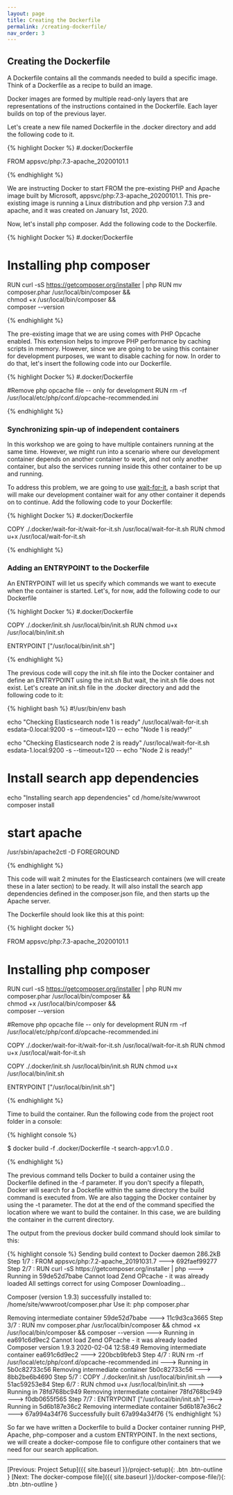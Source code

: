 ```yaml
---
layout: page
title: Creating the Dockerfile
permalink: /creating-dockerfile/
nav_order: 3
---
```


## Creating the Dockerfile

<p>A Dockerfile contains all the commands needed to build a specific image. Think of a Dockerfile as a recipe 
to build an image.</p>

<p>Docker images are formed by multiple read-only layers that are representations of the instructions contained 
in the Dockerfile. Each layer builds on top of the previous layer.</p>

<p>Let's create a new file named Dockerfile in the .docker directory and add the following code to it.</p>

<p>
{% highlight Docker %}
#.docker/Dockerfile

FROM appsvc/php:7.3-apache_20200101.1

{% endhighlight %} 
</p>

<p>We are instructing Docker to start FROM the pre-existing PHP and Apache image built by Microsoft, appsvc/php:7.3-apache_20200101.1. 
This pre-existing image is running a Linux distribution and php version 7.3 and apache, and it was created on January 1st, 2020.</p>

<p>Now, let's install php composer. Add the following code to the Dockerfile.</p>

<p>
{% highlight Docker %}
#.docker/Dockerfile

# Installing php composer
RUN curl -sS https://getcomposer.org/installer | php
RUN mv composer.phar /usr/local/bin/composer && \
        chmod +x /usr/local/bin/composer && \
        composer --version

{% endhighlight %} 
</p>

<p>The pre-existing image that we are using comes with PHP Opcache enabled. 
This extension helps to improve PHP performance by caching scripts in memory. 
However, since we are going to be using this container for development purposes, we want to disable caching for now.
In order to do that, let's insert the following code into our Dockerfile.</p>

<p>
{% highlight Docker %}
#.docker/Dockerfile

#Remove php opcache file -- only for development
RUN rm -rf /usr/local/etc/php/conf.d/opcache-recommended.ini

{% endhighlight %} 
</p>

### Synchronizing spin-up of independent containers

<p>
In this workshop we are going to have multiple containers running at the same time.
However, we might run into a scenario where our development container depends on another container to work, 
and not only another container, but also the services running inside this other container to be up and running.
</p>

<p>
To address this problem, we are going to use <a href="https://github.com/vishnubob/wait-for-it">wait-for-it</a>, a bash
script that will make our development container wait for any other container it depends on to continue. Add the following code to your Dockerfile:
</p>

<p>
{% highlight Docker %}
#.docker/Dockerfile

COPY ./.docker/wait-for-it/wait-for-it.sh /usr/local/wait-for-it.sh
RUN chmod u+x /usr/local/wait-for-it.sh

{% endhighlight %} 
</p>

### Adding an ENTRYPOINT to the Dockerfile

<p>
An ENTRYPOINT will let us specify which commands we want to execute when the container is started. Let's, for now, add the following code to our Dockerfile
</p>

<p>
{% highlight Docker %}
#.docker/Dockerfile

COPY ./.docker/init.sh /usr/local/bin/init.sh
RUN chmod u+x /usr/local/bin/init.sh

ENTRYPOINT ["/usr/local/bin/init.sh"]

{% endhighlight %} 
</p>

<p>
The previous code will copy the init.sh file into the Docker container and define an ENTRYPOINT using the init.sh
But wait, the init.sh file does not exist. Let's create an init.sh file in the .docker directory and add the following code to it:
</p>

<p>
{% highlight bash %}
#!/usr/bin/env bash

echo "Checking Elasticsearch node 1 is ready"
/usr/local/wait-for-it.sh esdata-0.local:9200 -s --timeout=120 -- echo "Node 1 is ready!"

echo "Checking Elasticsearch node 2 is ready"
/usr/local/wait-for-it.sh esdata-1.local:9200 -s --timeout=120 -- echo "Node 2 is ready!"

# Install search app dependencies
echo "Installing search app dependencies"
cd /home/site/wwwroot
composer install

# start apache
/usr/sbin/apache2ctl -D FOREGROUND

{% endhighlight %} 
</p>

<p>This code will wait 2 minutes for the Elasticsearch containers (we will create these in a later section) to be ready. It will also install the search app dependencies defined in the composer.json file, and then starts up the Apache server.</p>

<p>The Dockerfile should look like this at this point:</p>

<p>
{% highlight docker %}

FROM appsvc/php:7.3-apache_20200101.1

# Installing php composer
RUN curl -sS https://getcomposer.org/installer | php
RUN mv composer.phar /usr/local/bin/composer && \
        chmod +x /usr/local/bin/composer && \
        composer --version

#Remove php opcache file -- only for development
RUN rm -rf /usr/local/etc/php/conf.d/opcache-recommended.ini

COPY ./.docker/wait-for-it/wait-for-it.sh /usr/local/wait-for-it.sh
RUN chmod u+x /usr/local/wait-for-it.sh

COPY ./.docker/init.sh /usr/local/bin/init.sh
RUN chmod u+x /usr/local/bin/init.sh

ENTRYPOINT ["/usr/local/bin/init.sh"]


{% endhighlight %} 
</p>

<p>Time to build the container. Run the following code from the project root folder in a console:</p>

<p>
{% highlight console %}

$ docker build -f .docker/Dockerfile -t search-app:v1.0.0 .

{% endhighlight %} 
</p>

<p>The previous command tells Docker to build a container using the Dockerfile defined in the -f parameter. 
If you don't specify a filepath, Docker will search for a Dockefile within the same directory the build command is executed from.
We are also tagging the Docker container by using the -t parameter. The dot at the end of the command specified the 
location where we want to build the container. In this case, we are building
the container in the current directory.</p>

<p>The output from the previous docker build command should look similar to this: </p>

<p>
{% highlight console %}
Sending build context to Docker daemon  286.2kB
Step 1/7 : FROM appsvc/php:7.2-apache_20191031.7
 ---> 692faef99277
Step 2/7 : RUN curl -sS https://getcomposer.org/installer | php
 ---> Running in 59de52d7babe
Cannot load Zend OPcache - it was already loaded
All settings correct for using Composer
Downloading...

Composer (version 1.9.3) successfully installed to: /home/site/wwwroot/composer.phar
Use it: php composer.phar

Removing intermediate container 59de52d7babe
 ---> 11c9d3ca3665
Step 3/7 : RUN mv composer.phar /usr/local/bin/composer && chmod +x /usr/local/bin/composer && composer --version
 ---> Running in ea691c6d9ec2
Cannot load Zend OPcache - it was already loaded
Composer version 1.9.3 2020-02-04 12:58:49
Removing intermediate container ea691c6d9ec2
 ---> 220bcb9bfeb3
Step 4/7 : RUN rm -rf /usr/local/etc/php/conf.d/opcache-recommended.ini
 ---> Running in 5b0c82733c56
Removing intermediate container 5b0c82733c56
 ---> 8bb2be6b4690
Step 5/7 : COPY ./.docker/init.sh /usr/local/bin/init.sh
 ---> 51ac59253e84
Step 6/7 : RUN chmod u+x /usr/local/bin/init.sh
 ---> Running in 78fd768bc949
Removing intermediate container 78fd768bc949
 ---> f0db0655f565
Step 7/7 : ENTRYPOINT ["/usr/local/bin/init.sh"]
 ---> Running in 5d6b187e36c2
Removing intermediate container 5d6b187e36c2
 ---> 67a994a34f76
Successfully built 67a994a34f76
{% endhighlight %} 
</p>

<p>
So far we have written a Dockerfile to build a Docker container running PHP, Apache, 
php-composer and a custom ENTRYPOINT. 
In the next sections, we will create a docker-compose file to configure other containers that we need for our search application.
</p>

<hr>

[Previous: Project Setup]({{ site.baseurl }}/project-setup){: .btn .btn-outline }
[Next: The docker-compose file]({{ site.baseurl }}/docker-compose-file/){: .btn .btn-outline }